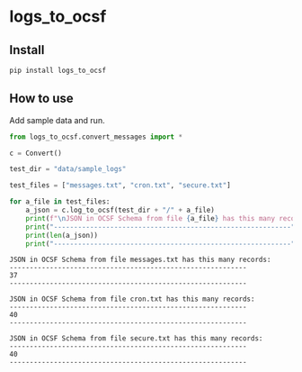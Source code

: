 logs_to_ocsf
================

<!-- WARNING: THIS FILE WAS AUTOGENERATED! DO NOT EDIT! -->

## Install

``` sh
pip install logs_to_ocsf
```

## How to use

Add sample data and run.

``` python
from logs_to_ocsf.convert_messages import *

c = Convert()

test_dir = "data/sample_logs"

test_files = ["messages.txt", "cron.txt", "secure.txt"]

for a_file in test_files:
    a_json = c.log_to_ocsf(test_dir + "/" + a_file)
    print(f"\nJSON in OCSF Schema from file {a_file} has this many records:")
    print("-----------------------------------------------------------")
    print(len(a_json))
    print("-----------------------------------------------------------")
```


    JSON in OCSF Schema from file messages.txt has this many records:
    -----------------------------------------------------------
    37
    -----------------------------------------------------------

    JSON in OCSF Schema from file cron.txt has this many records:
    -----------------------------------------------------------
    40
    -----------------------------------------------------------

    JSON in OCSF Schema from file secure.txt has this many records:
    -----------------------------------------------------------
    40
    -----------------------------------------------------------
